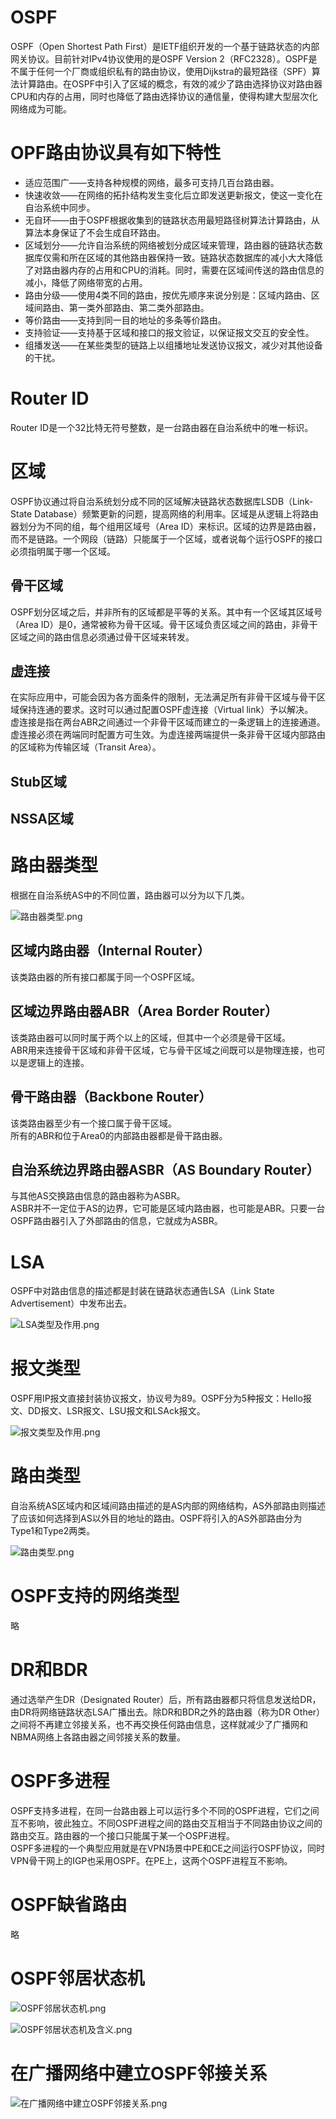 # OSPF  

OSPF（Open Shortest Path First）是IETF组织开发的一个基于链路状态的内部网关协议。目前针对IPv4协议使用的是OSPF Version 2（RFC2328）。OSPF是不属于任何一个厂商或组织私有的路由协议，使用Dijkstra的最短路径（SPF）算法计算路由。在OSPF中引入了区域的概念，有效的减少了路由选择协议对路由器CPU和内存的占用，同时也降低了路由选择协议的通信量，使得构建大型层次化网络成为可能。  

# OPF路由协议具有如下特性  

* 适应范围广——支持各种规模的网络，最多可支持几百台路由器。  
* 快速收敛——在网络的拓扑结构发生变化后立即发送更新报文，使这一变化在自治系统中同步。  
* 无自环——由于OSPF根据收集到的链路状态用最短路径树算法计算路由，从算法本身保证了不会生成自环路由。  
* 区域划分——允许自治系统的网络被划分成区域来管理，路由器的链路状态数据库仅需和所在区域的其他路由器保持一致。链路状态数据库的减小大大降低了对路由器内存的占用和CPU的消耗。同时，需要在区域间传送的路由信息的减小，降低了网络带宽的占用。  
* 路由分级——使用4类不同的路由，按优先顺序来说分别是：区域内路由、区域间路由、第一类外部路由、第二类外部路由。  
* 等价路由——支持到同一目的地址的多条等价路由。  
* 支持验证——支持基于区域和接口的报文验证，以保证报文交互的安全性。  
* 组播发送——在某些类型的链路上以组播地址发送协议报文，减少对其他设备的干扰。  

# Router ID  

Router ID是一个32比特无符号整数，是一台路由器在自治系统中的唯一标识。  

# 区域  

OSPF协议通过将自治系统划分成不同的区域解决链路状态数据库LSDB（Link-State Database）频繁更新的问题，提高网络的利用率。区域是从逻辑上将路由器划分为不同的组，每个组用区域号（Area ID）来标识。区域的边界是路由器，而不是链路。一个网段（链路）只能属于一个区域，或者说每个运行OSPF的接口必须指明属于哪一个区域。

## 骨干区域  

OSPF划分区域之后，并非所有的区域都是平等的关系。其中有一个区域其区域号（Area ID）是0，通常被称为骨干区域。骨干区域负责区域之间的路由，非骨干区域之间的路由信息必须通过骨干区域来转发。  

## 虚连接  

在实际应用中，可能会因为各方面条件的限制，无法满足所有非骨干区域与骨干区域保持连通的要求。这时可以通过配置OSPF虚连接（Virtual link）予以解决。  
虚连接是指在两台ABR之间通过一个非骨干区域而建立的一条逻辑上的连接通道。虚连接必须在两端同时配置方可生效。为虚连接两端提供一条非骨干区域内部路由的区域称为传输区域（Transit Area）。  

## Stub区域  

## NSSA区域  

# 路由器类型  

根据在自治系统AS中的不同位置，路由器可以分为以下几类。  

![路由器类型.png](路由器类型.png)

## 区域内路由器（Internal Router）  

该类路由器的所有接口都属于同一个OSPF区域。  

## 区域边界路由器ABR（Area Border Router）  

该类路由器可以同时属于两个以上的区域，但其中一个必须是骨干区域。  
ABR用来连接骨干区域和非骨干区域，它与骨干区域之间既可以是物理连接，也可以是逻辑上的连接。   

## 骨干路由器（Backbone Router）  

该类路由器至少有一个接口属于骨干区域。  
所有的ABR和位于Area0的内部路由器都是骨干路由器。  

## 自治系统边界路由器ASBR（AS Boundary Router）  

与其他AS交换路由信息的路由器称为ASBR。  
ASBR并不一定位于AS的边界，它可能是区域内路由器，也可能是ABR。只要一台OSPF路由器引入了外部路由的信息，它就成为ASBR。  

# LSA  

OSPF中对路由信息的描述都是封装在链路状态通告LSA（Link State Advertisement）中发布出去。  

![LSA类型及作用.png](LSA类型及作用.png)

# 报文类型  

OSPF用IP报文直接封装协议报文，协议号为89。OSPF分为5种报文：Hello报文、DD报文、LSR报文、LSU报文和LSAck报文。  

![报文类型及作用.png](报文类型及作用.png)

# 路由类型  

自治系统AS区域内和区域间路由描述的是AS内部的网络结构，AS外部路由则描述了应该如何选择到AS以外目的地址的路由。OSPF将引入的AS外部路由分为Type1和Type2两类。  

![路由类型.png](路由类型.png)

# OSPF支持的网络类型  

略

# DR和BDR  

通过选举产生DR（Designated Router）后，所有路由器都只将信息发送给DR，由DR将网络链路状态LSA广播出去。除DR和BDR之外的路由器（称为DR Other）之间将不再建立邻接关系，也不再交换任何路由信息，这样就减少了广播网和NBMA网络上各路由器之间邻接关系的数量。  

# OSPF多进程  

OSPF支持多进程，在同一台路由器上可以运行多个不同的OSPF进程，它们之间互不影响，彼此独立。不同OSPF进程之间的路由交互相当于不同路由协议之间的路由交互。路由器的一个接口只能属于某一个OSPF进程。  
OSPF多进程的一个典型应用就是在VPN场景中PE和CE之间运行OSPF协议，同时VPN骨干网上的IGP也采用OSPF。在PE上，这两个OSPF进程互不影响。  

# OSPF缺省路由  

略  

# OSPF邻居状态机  

![OSPF邻居状态机.png](OSPF邻居状态机.png)

![OSPF邻居状态机及含义.png](OSPF邻居状态机及含义.png)

# 在广播网络中建立OSPF邻接关系  

![在广播网络中建立OSPF邻接关系.png](在广播网络中建立OSPF邻接关系.png)



